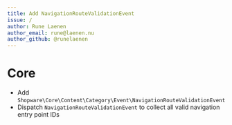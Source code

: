 ```yaml
---
title: Add NavigationRouteValidationEvent
issue: /
author: Rune Laenen
author_email: rune@laenen.nu 
author_github: @runelaenen
---
```

# Core
*  Add `Shopware\Core\Content\Category\Event\NavigationRouteValidationEvent`
*  Dispatch `NavigationRouteValidationEvent` to collect all valid navigation entry point IDs
